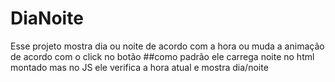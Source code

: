 # DiaNoite
Esse projeto mostra dia ou noite de acordo com a hora
ou
muda a animação de acordo com o click no botão
##como padrão ele carrega noite no html montado mas no JS ele verifica a hora atual e mostra dia/noite

